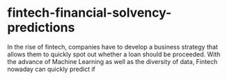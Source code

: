 # fintech-financial-solvency-predictions
In the rise of fintech, companies have to develop a business strategy that allows them to quickly spot out whether a loan should be proceeded. With the advance of Machine Learning as well as the diversity of data, Fintech nowaday can quickly predict if
